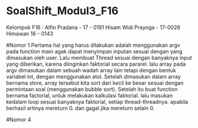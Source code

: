 # SoalShift_Modul3_F16
Kelompok F16 :
Alfin Pradana - 17 - 0191
Hisam Widi Prayoga - 17-0026
Himawan 16 - 0143

#Nomor 1
Pertama hal yang harus dilakukan adalah menggunakan argv pada function main agak dapat menyimpan inputan sesuai dengan yang dimasukan oleh user. Lalu membuat Thread sesuai dengan banyaknya input yang diberikan, karena diinginkan faktorial secara pararel. lalu array pada argv dimasukan dalam sebuah wadah array lain tetapi dengan bentuk variabel int, dengan menggunakan atol. Setelah dimasukan dalam array bernama store, array tersebut kita sort dari kecil ke besar sesuai dengan permintaan soal (menggunakan bubble sort). Setelah itu buat function bernama factorial, untuk melakukan kalkulasi faktorial. lalu masukan kedalam loop sesuai banyaknya faktorial, setiap thread-threadnya. apabila berhasil artinya mereturn 0. dan gagal jika mereturn selain 0.

#Nomor 4

